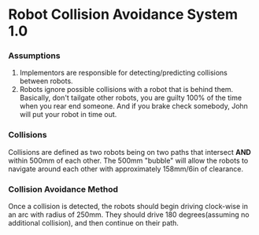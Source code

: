 # Robot Collision Avoidance System 1.0

### Assumptions
1. Implementors are responsible for detecting/predicting collisions between robots.
2. Robots ignore possible collisions with a robot that is behind them. Basically, don't tailgate other robots,
you are guilty 100% of the time when you rear end someone. And if you brake check somebody, John will put your robot in time out.

### Collisions
Collisions are defined as two robots being on two paths that intersect **AND** within 500mm of each other.
The 500mm "bubble" will allow the robots to navigate around each other with approximately 158mm/6in of clearance.


### Collision Avoidance Method
Once a collision is detected, the robots should begin driving clock-wise in an arc with radius of 250mm. They
should drive 180 degrees(assuming no additional collision), and then continue on their path. 
